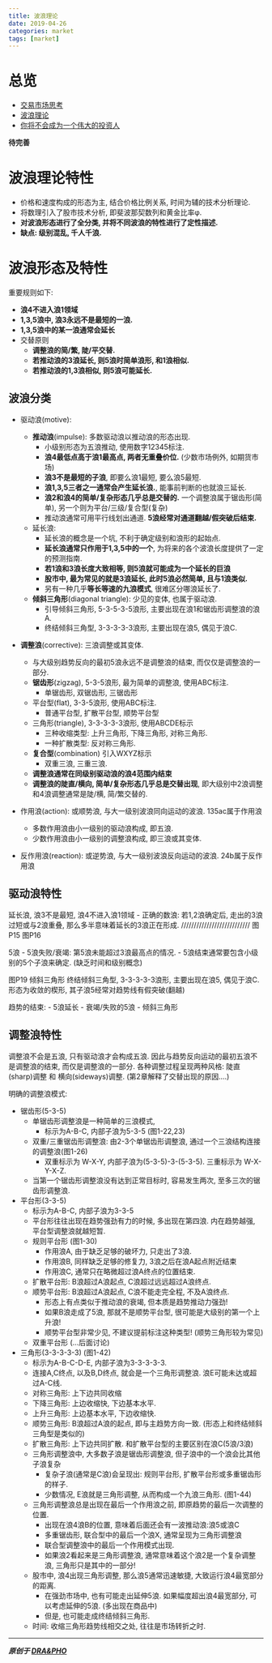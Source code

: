 ```yaml
---
title: 波浪理论
date: 2019-04-26
categories: market
tags: [market]
---
```


# 总览
- [交易市场思考](https://draapho.github.io/2019/03/26/1902-trading-rule/)
- [波浪理论](https://draapho.github.io/2019/04/26/1903-wave-principle/)
- [你将不会成为一个伟大的投资人](https://draapho.github.io/2019/06/25/1907-investor/)

**待完善**


# 波浪理论特性
- 价格和速度构成的形态为主, 结合价格比例关系, 时间为辅的技术分析理论.
- 将数理引入了股市技术分析, 即斐波那契数列和黄金比率φ.
- **对波浪形态进行了全分类, 并将不同波浪的特性进行了定性描述.**
- **缺点: 级别混乱, 千人千浪.**

# 波浪形态及特性
重要规则如下:
- **浪4不进入浪1领域**
- **1,3,5浪中, 浪3永远不是最短的一浪.**
- **1,3,5浪中的某一浪通常会延长**
- 交替原则
    - **调整浪的简/繁, 陡/平交替.**
    - **若推动浪的3浪延长, 则5浪时简单浪形, 和1浪相似.**
    - **若推动浪的1,3浪相似, 则5浪可能延长.**

## 波浪分类
- 驱动浪(motive):
    - **推动浪**(impulse): 多数驱动浪以推动浪的形态出现.
        - 小级别形态为五浪推动, 使用数字12345标注.
        - **浪4最低点高于浪1最高点, 两者无重叠价位.** (少数市场例外, 如期货市场)
        - **浪3不是最短的子浪**, 即要么浪1最短, 要么浪5最短.
        - **浪1,3,5三者之一通常会产生延长浪.**, 能事前判断的也就浪三延长.
        - **浪2和浪4的简单/复杂形态几乎总是交替的.** 一个调整浪属于锯齿形(简单), 另一个则为平台/三级/复合型(复杂)
        - 推动浪通常可用平行线划出通道. **5浪经常对通道翻越/假突破后结束.**
    - 延长浪:
        - 延长浪的概念是一个坑, 不利于确定级别和浪形的起始点.
        - **延长浪通常只作用于1,3,5中的一个**, 为将来的各个波浪长度提供了一定的预测指南.
        - **若1浪和3浪长度大致相等, 则5浪就可能成为一个延长的巨浪**
        - **股市中, 最为常见的就是3浪延长, 此时5浪必然简单, 且与1浪类似.**
        - 另有一种几乎**等长等速的九浪模式**, 很难区分哪浪延长了.
    - **倾斜三角形**(diagonal triangle): 少见的变体, 也属于驱动浪.
        - 引导倾斜三角形, 5-3-5-3-5浪形, 主要出现在浪1和锯齿形调整浪的浪A.
        - 终结倾斜三角型, 3-3-3-3-3浪形, 主要出现在浪5, 偶见于浪C.
- **调整浪**(corrective): 三浪调整或其变体.
    - 与大级别趋势反向的最初5浪永远不是调整浪的结束, 而仅仅是调整浪的一部分.
    - **锯齿形**(zigzag), 5-3-5浪形, 最为简单的调整浪, 使用ABC标注.
        - 单锯齿形, 双锯齿形, 三锯齿形
    - 平台型(flat), 3-3-5浪形, 使用ABC标注.
        - 普通平台型, 扩散平台型, 顺势平台型
    - 三角形(triangle), 3-3-3-3-3浪形, 使用ABCDE标示
        - 三种收缩类型: 上升三角形, 下降三角形, 对称三角形.
        - 一种扩散类型: 反对称三角形.
    - **复合型**(combination) 引入WXYZ标示
        - 双重三浪, 三重三浪.
    - **调整浪通常在同级别驱动浪的浪4范围内结束**
    - **调整浪的陡直/横向, 简单/复杂形态几乎总是交替出现**, 即大级别中2浪调整和4浪调整通常是陡/横, 简/繁交替的.

- 作用浪(action): 或顺势浪, 与大一级别波浪同向运动的波浪. 135ac属于作用浪
    - 多数作用浪由小一级别的驱动浪构成, 即五浪.
    - 少数作用浪由小一级别的调整浪构成, 即三浪或其变体.
- 反作用浪(reaction): 或逆势浪, 与大一级别波浪反向运动的波浪. 24b属于反作用浪


## 驱动浪特性

延长浪, 浪3不是最短, 浪4不进入浪1领域
        - 正确的数浪: 若1,2浪确定后, 走出的3浪过短或与2浪重叠, 那么多半意味着延长的3浪正在形成.
/////////////////////////// 图P15  图P16

5浪
    - 5浪失败/衰竭: 第5浪未能超过3浪最高点的情况.
    - 5浪结束通常要包含小级别的5个子浪来确定. (缺乏时间和级别概念)

图P19 倾斜三角形
    终结倾斜三角型, 3-3-3-3-3浪形, 主要出现在浪5, 偶见于浪C. 形态为收敛的楔形, 其子浪5经常对趋势线有假突破(翻越)


趋势的结束:
        - 5浪延长
        - 衰竭/失败的5浪
        - 倾斜三角形

## 调整浪特性

调整浪不会是五浪, 只有驱动浪才会构成五浪. 因此与趋势反向运动的最初五浪不是调整浪的结束, 而仅是调整浪的一部分.
各种调整过程呈现两种风格: 陡直(sharp)调整 和 横向(sideways)调整.
(第2章解释了交替出现的原因....)

明确的调整浪模式:
- 锯齿形(5-3-5)
    - 单锯齿形调整浪是一种简单的三浪模式,
        - 标示为A-B-C, 内部子浪为5-3-5 (图1-22,23)
    - 双重/三重锯齿形调整浪: 由2-3个单锯齿形调整浪, 通过一个三浪结构连接的调整浪(图1-26)
        - 双重标示为 W-X-Y, 内部子浪为(5-3-5)-3-(5-3-5). 三重标示为 W-X-Y-X-Z.
    - 当第一个锯齿形调整浪没有达到正常目标时, 容易发生两次, 至多三次的锯齿形调整浪.
- 平台形(3-3-5)
    - 标示为A-B-C, 内部子浪为3-3-5
    - 平台形往往出现在趋势强劲有力的时候, 多出现在第四浪. 内在趋势越强, 平台型调整浪就越短暂.
    - 规则平台形 (图1-30)
        - 作用浪A, 由于缺乏足够的破坏力, 只走出了3浪.
        - 作用浪B, 同样缺乏足够的修复力, 3浪之后在浪A起点附近结束
        - 作用浪C, 通常只在略微超过浪A终点的位置结束.
    - 扩散平台形: B浪超过A浪起点, C浪超过远远超过A浪终点.
    - 顺势平台形: B浪超过A浪起点, C浪不能走完全程, 不及A浪终点.
        - 形态上有点类似于推动浪的衰竭, 但本质是趋势推动力强劲!
        - 如果B浪走成了5浪, 那就不是顺势平台型, 很可能是大级别的第一个上升浪!
        - 顺势平台型非常少见, 不建议提前标注这种类型! (顺势三角形较为常见)
    - 双重平台形 (...后面讨论)
- 三角形(3-3-3-3-3)   (图1-42)
    - 标示为A-B-C-D-E, 内部子浪为3-3-3-3-3.
    - 连接A,C终点, 以及B,D终点, 就会是一个三角形调整浪. 浪E可能未达或超过A-C线.
    - 对称三角形: 上下边共同收缩
    - 下降三角形: 上边收缩快, 下边基本水平.
    - 上升三角形: 上边基本水平, 下边收缩快.
    - 顺势三角形: B浪超过A浪的起点, 即与主趋势方向一致. (形态上和终结倾斜三角型是类似的)
    - 扩散三角形: 上下边共同扩散. 和扩散平台型的主要区别在浪C(5浪/3浪)
    - 三角形调整浪中, 大多数子浪是锯齿形调整浪, 但子浪中的一个浪会比其他子浪复杂
        - 复杂子浪(通常是C浪)会呈现出: 规则平台形, 扩散平台形或多重锯齿形的样子.
        - 少数情况, E浪就是三角形调整, 从而构成一个九浪三角形. (图1-44)
    - 三角形调整浪总是出现在最后一个作用浪之前, 即原趋势的最后一次调整的位置.
        - 出现在浪4浪B的位置, 意味着后面还会有一波推动浪:浪5或浪C
        - 多重锯齿形, 联合型中的最后一个浪X, 通常呈现为三角形调整浪
        - 联合型调整浪中的最后一个作用模式出现.
        - 如果浪2看起来是三角形调整浪, 通常意味着这个浪2是一个复杂调整浪, 三角形只是其中的一部分!
    - 股市中, 浪4出现三角形调整, 那么浪5通常迅速敏捷, 大致运行浪4最宽部分的距离.
        - 在强劲市场中, 也有可能走出延伸5浪. 如果幅度超出浪4最宽部分, 可以考虑延伸的5浪. (多出现在商品中)
        - 但是, 也可能走成终结倾斜三角形.
    - 时间: 收缩三角形趋势线相交之处, 往往是市场转折之时.



----------

***原创于 [DRA&PHO](https://draapho.github.io/)***